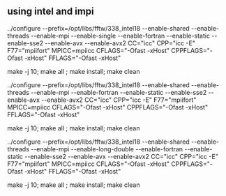 ## using intel and impi
../configure --prefix=/opt/libs/fftw/338_intel18 --enable-shared --enable-threads --enable-mpi --enable-single --enable-fortran --enable-static --enable-sse2 --enable-avx --enable-avx2 CC="icc" CPP="icc -E" F77="mpiifort" MPICC=mpiicc CFLAGS="-Ofast -xHost" CPPFLAGS="-Ofast -xHost" FFLAGS="-Ofast -xHost"

make -j 10; make all ; make install; make clean

../configure --prefix=/opt/libs/fftw/338_intel18 --enable-shared --enable-threads --enable-mpi --enable-fortran --enable-static --enable-sse2 --enable-avx --enable-avx2 CC="icc" CPP="icc -E" F77="mpiifort" MPICC=mpiicc CFLAGS="-Ofast -xHost" CPPFLAGS="-Ofast -xHost" FFLAGS="-Ofast -xHost"

make -j 10; make all ; make install; make clean

../configure --prefix=/opt/libs/fftw/338_intel18 --enable-shared --enable-threads --enable-mpi --enable-long-double --enable-fortran --enable-static --enable-sse2 --enable-avx --enable-avx2 CC="icc" CPP="icc -E" F77="mpiifort" MPICC=mpiicc CFLAGS="-Ofast -xHost" CPPFLAGS="-Ofast -xHost" FFLAGS="-Ofast -xHost"

make -j 10; make all ; make install; make clean

